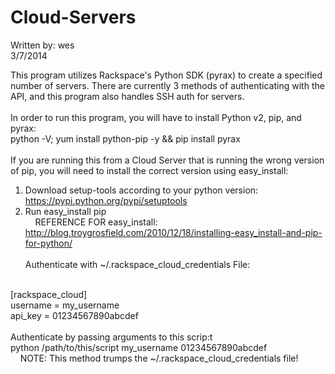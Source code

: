 Cloud-Servers
=============

Written by: wes<br>
3/7/2014

This program utilizes Rackspace's Python SDK (pyrax) to create a specified number of servers. There are currently 3 methods of authenticating with the API, and this program also handles SSH auth for servers.
<br><br>
In order to run this program, you will have to install Python v2, pip, and pyrax:<br>
python -V; yum install python-pip -y && pip install pyrax
<br><br>
If you are running this from a Cloud Server that is running the wrong version of pip, you will need to install the correct version using easy_install:<br>
1) Download setup-tools according to your python version: https://pypi.python.org/pypi/setuptools<br>
2) Run easy_install pip<br>
&nbsp;&nbsp;&nbsp;&nbsp;REFERENCE FOR easy_install: http://blog.troygrosfield.com/2010/12/18/installing-easy_install-and-pip-for-python/
<br><br>
Authenticate with ~/.rackspace_cloud_credentials File:
<br>
[rackspace_cloud]<br>
username = my_username<br>
api_key = 01234567890abcdef
<br><br>
Authenticate by passing arguments to this scrip:t
<br>
python /path/to/this/script my_username 01234567890abcdef<br>
&nbsp;&nbsp;&nbsp;&nbsp;NOTE: This method trumps the ~/.rackspace_cloud_credentials file!
